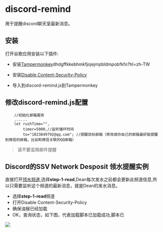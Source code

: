 # discord-remind 
用于提醒discord聊天室最新消息。

## 安装
打开谷歌应用安装以下插件:
- 安装[Tampermonkey](https://chrome.google.com/webstore/detail/tampermonkey/)dhdgffkkebhmkfjojejmpbldmpobfkfo?hl=zh-TW
- 安装[Disable Content-Security-Policy](https://chrome.google.com/webstore/detail/disable-content-security/ieelmcmcagommplceebfedjlakkhpden?hl=zh-CN)

- 导入到discord-remind.js到Tampermonkey


## 修改discord-remind.js配置
```
    //初始化邮箱服务
    ......
    let rushTime="",
        timer=5000,//监听循环时间
        to="1023849792@qq.com"; //提醒目标邮箱（修改成你自己的邮箱最好能提醒到微信的邮箱，比如和微信关联的QQ邮箱）
```
> 请不要滥用邮件提醒


## Discord的SSV Network Desposit 领水提醒实例 

直接打开[领水频道](https://discord.com/channels/936177490752319539/936275762942709800),选择**step-1-read**,Dean每次发水之前都会更新此频道信息,所以只需要监听这个频道的最新消息，就是Dean的发水消息。

- 选择**step-1-read**频道
- 打开Disable Content-Security-Policy
- 确保油猴已经加载
- OK，查询状态，如下图，代表加载脚本已加载成功,脚本已


<img src="https://pic.imgdb.cn/item/6228d2e25baa1a80ab919278.png"/>